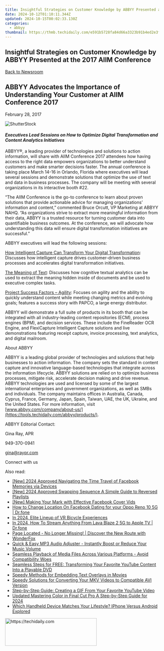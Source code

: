 ```yaml
---
title: Insightful Strategies on Customer Knowledge by ABBYY Presented at the 2017 AIIM Conference
date: 2024-10-12T01:10:11.344Z
updated: 2024-10-15T00:02:33.130Z
categories:
  - abbyy
thumbnail: https://thmb.techidaily.com/e591b5728fa84d66a3323b91b4ed2e3f5b0efaa53a757d0b8f7bbc674ee0d976.jpg
---
```


## Insightful Strategies on Customer Knowledge by ABBYY Presented at the 2017 AIIM Conference

[Back to Newsroom](https://tools.techidaily.com/abbyy/products/)

## ABBYY Advocates the Importance of Understanding Your Customer at AIIM Conference 2017

February 28, 2017

![ShutterStock](https://content.abbyy.com/-/media/project/abbyy/abbyy/branchtemplates/shutterstock_1272462163_1296-x-729.jpg?h=729&iar=0&w=1296)

#### _Executives Lead Sessions on How to Optimize Digital Transformation and Content Analytics Initiatives_

ABBYY®, a leading provider of technologies and solutions to action information, will share with AIIM Conference 2017 attendees how having access to the right data empowers organizations to better understand customers and make smarter decisions faster. The annual conference is taking place March 14-16 in Orlando, Florida where executives will lead several sessions and demonstrate solutions that optimize the use of text and data in business processes. The company will be meeting with several organizations in its interactive booth #22.

“The AIIM Conference is the go-to conference to learn about proven solutions that provide actionable advice for managing organizations’ information and content,” commented Bruce Orcutt, VP Marketing at ABBYY NAHQ. “As organizations strive to extract more meaningful information from their data, ABBYY is a trusted resource for turning customer data into quantifiable business outcomes. At the conference, we will advocate how understanding this data will ensure digital transformation initiatives are successful.”

ABBYY executives will lead the following sessions:

[How Intelligent Capture Can Transform Your Digital Transformation](http://www.aiimconference.com/agenda/session/163075): Discusses how intelligent capture drives customer-driven business processes and accelerates digital transformation initiatives.

[The Meaning of Text](http://www.aiimconference.com/agenda/session/161658): Discusses how cognitive textual analytics can be used to extract the meaning hidden inside of documents and be used to executive complex tasks.

[Project Success Factors – Agility](http://www.aiimconference.com/agenda/session/158581): Focuses on agility and the ability to quickly understand content while meeting changing metrics and evolving goals; features a success story with PAPCO, a large energy distributor.

ABBYY will demonstrate a full suite of products in its booth that can be integrated with all industry-leading content repositories (ECM), process engines (BPM), and decision services. These include the FineReader OCR Engine, and FlexiCapture Intelligent Capture solutions and live demonstrations featuring receipt capture, invoice processing, text analytics, and digital mailroom.

About ABBYY

ABBYY is a leading global provider of technologies and solutions that help businesses to action information. The company sets the standard in content capture and innovative language-based technologies that integrate across the information lifecycle. ABBYY solutions are relied on to optimize business processes, mitigate risk, accelerate decision making and drive revenue. ABBYY technologies are used and licensed by some of the largest international enterprises and government organizations, as well as SMBs and individuals. The company maintains offices in Australia, Canada, Cyprus, France, Germany, Japan, Spain, Taiwan, UAE, the UK, Ukraine, and the United States. For more information, visit [www.abbyy.com/company/about-us/](https://tools.techidaily.com/abbyy/products/).

ABBYY Editorial Contact:

Gina Ray, APR

949-370-0941

gina@raypr.com

Connect with us

<ins class="adsbygoogle"
     style="display:block"
     data-ad-format="autorelaxed"
     data-ad-client="ca-pub-7571918770474297"
     data-ad-slot="1223367746"></ins>

<ins class="adsbygoogle"
     style="display:block"
     data-ad-client="ca-pub-7571918770474297"
     data-ad-slot="8358498916"
     data-ad-format="auto"
     data-full-width-responsive="true"></ins>

<span class="atpl-alsoreadstyle">Also read:</span>
<div><ul>
<li><a href="https://facebook-videos.techidaily.com/new-2024-approved-navigating-the-time-travel-of-facebook-memories-via-devices/"><u>[New] 2024 Approved Navigating the Time Travel of Facebook Memories via Devices</u></a></li>
<li><a href="https://youtube-zero.techidaily.com/024-approved-swapping-sequence-a-simple-guide-to-reversed-playlists/"><u>[New] 2024 Approved Swapping Sequence A Simple Guide to Reversed Playlists</u></a></li>
<li><a href="https://facebook-video-content.techidaily.com/new-making-your-mark-with-effective-facebook-cover-vids/"><u>[New] Making Your Mark with Effective Facebook Cover Vids</u></a></li>
<li><a href="https://location-social.techidaily.com/how-to-change-location-on-facebook-dating-for-your-oppo-reno-10-5g-drfone-by-drfone-virtual-android/"><u>How to Change Location On Facebook Dating for your Oppo Reno 10 5G | Dr.fone</u></a></li>
<li><a href="https://fox-blue.techidaily.com/in-2024-elite-lineup-of-vr-bicycle-experiences/"><u>In 2024, Elite Lineup of VR Bicycle Experiences</u></a></li>
<li><a href="https://screen-mirror.techidaily.com/in-2024-how-to-stream-anything-from-lava-blaze-2-5g-to-apple-tv-drfone-by-drfone-android/"><u>In 2024, How To Stream Anything From Lava Blaze 2 5G to Apple TV | Dr.fone</u></a></li>
<li><a href="https://solve-hot.techidaily.com/page-located-no-longer-missing-discover-the-new-route-with-wonderfox/"><u>Page Located - No Longer Missing! | Discover the New Route with WonderFox</u></a></li>
<li><a href="https://solve-hot.techidaily.com/quick-and-easy-mp3-audio-adjuster-instantly-boost-or-reduce-your-music-volume/"><u>Quick & Easy MP3 Audio Adjuster - Instantly Boost or Reduce Your Music Volume</u></a></li>
<li><a href="https://solve-hot.techidaily.com/seamless-playback-of-media-files-across-various-platforms-avoid-compatibility-woes/"><u>Seamless Playback of Media Files Across Various Platforms - Avoid Compatibility Woes</u></a></li>
<li><a href="https://solve-hot.techidaily.com/seamless-steps-for-free-transforming-your-favorite-youtube-content-into-a-playable-dvd/"><u>Seamless Steps for FREE: Transforming Your Favorite YouTube Content Into a Playable DVD</u></a></li>
<li><a href="https://solve-hot.techidaily.com/speedy-methods-for-embedding-text-overlays-in-movies/"><u>Speedy Methods for Embedding Text Overlays in Movies</u></a></li>
<li><a href="https://solve-hot.techidaily.com/speedy-solutions-for-converting-your-mkv-videos-to-compatible-avi-version/"><u>Speedy Solutions for Converting Your MKV Videos to Compatible AVI Version</u></a></li>
<li><a href="https://solve-hot.techidaily.com/step-by-step-guide-creating-a-gif-from-your-favorite-youtube-video/"><u>Step-by-Step Guide: Creating a GIF From Your Favorite YouTube Video</u></a></li>
<li><a href="https://smart-video-creator.techidaily.com/updated-mastering-color-in-final-cut-pro-a-step-by-step-guide-for-2024/"><u>Updated Mastering Color in Final Cut Pro A Step-by-Step Guide for 2024</u></a></li>
<li><a href="https://techtrends.techidaily.com/which-handheld-device-matches-your-lifestyle-iphone-versus-android-explored/"><u>Which Handheld Device Matches Your Lifestyle? IPhone Versus Android Explored</u></a></li>
</ul></div>

<!-- affiliate ads begin -->
<a href="https://aligracehair.sjv.io/c/5597632/1934138/19272" target="_top" id="1934138">
  <img src="//a.impactradius-go.com/display-ad/19272-1934138" border="0" alt="https://techidaily.com" width="300" height="90"/>
</a>
<img height="0" width="0" src="https://aligracehair.sjv.io/i/5597632/1934138/19272" style="position:absolute;visibility:hidden;" border="0" />
<!-- affiliate ads end -->

